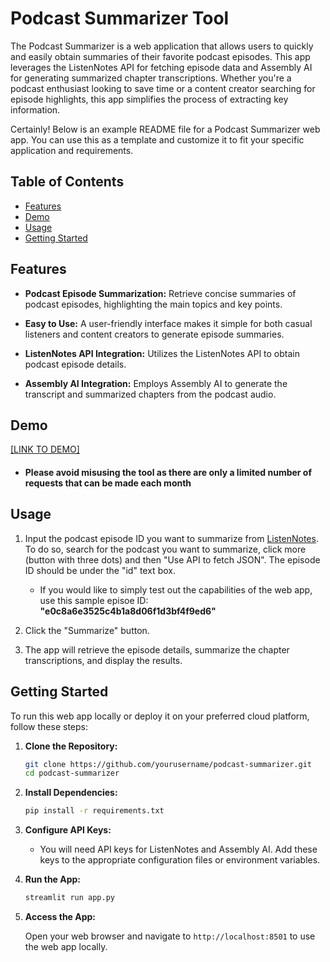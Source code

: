 # Podcast Summarizer Tool

The Podcast Summarizer is a web application that allows users to quickly and easily obtain summaries of their favorite podcast episodes. This app leverages the ListenNotes API for fetching episode data and Assembly AI for generating summarized chapter transcriptions. Whether you're a podcast enthusiast looking to save time or a content creator searching for episode highlights, this app simplifies the process of extracting key information.

 Certainly! Below is an example README file for a Podcast Summarizer web app. You can use this as a template and customize it to fit your specific application and requirements.

## Table of Contents

- [Features](#features)
- [Demo](#demo)
- [Usage](#usage)
- [Getting Started](#getting-started)


## Features

- **Podcast Episode Summarization:** Retrieve concise summaries of podcast episodes, highlighting the main topics and key points.

- **Easy to Use:** A user-friendly interface makes it simple for both casual listeners and content creators to generate episode summaries.

- **ListenNotes API Integration:** Utilizes the ListenNotes API to obtain podcast episode details.

- **Assembly AI Integration:** Employs Assembly AI to generate the transcript and summarized chapters from the podcast audio.

## Demo

[[LINK TO DEMO]
](https://podcast-summarizer2023.streamlit.app/)
- #### Please avoid misusing the tool as there are only a limited number of requests that can be made each month

## Usage

1. Input the podcast episode ID you want to summarize from [ListenNotes](https://www.listennotes.com/). To do so, search for the podcast you want to summarize, click more (button with three dots) and then "Use API to fetch JSON". The episode ID should be under the "id" text box.

    - If you would like to simply test out the capabilities of the web app, use this sample episoe ID: **"e0c8a6e3525c4b1a8d06f1d3bf4f9ed6"**
  
2. Click the "Summarize" button.

3. The app will retrieve the episode details, summarize the chapter transcriptions, and display the results.

## Getting Started

To run this web app locally or deploy it on your preferred cloud platform, follow these steps:

1. **Clone the Repository:**

   ```sh
   git clone https://github.com/yourusername/podcast-summarizer.git
   cd podcast-summarizer
   ```

2. **Install Dependencies:**

   ```sh
   pip install -r requirements.txt
   ```

3. **Configure API Keys:**

   - You will need API keys for ListenNotes and Assembly AI. Add these keys to the appropriate configuration files or environment variables.

4. **Run the App:**

   ```sh
   streamlit run app.py
   ```

5. **Access the App:**

   Open your web browser and navigate to `http://localhost:8501` to use the web app locally.




